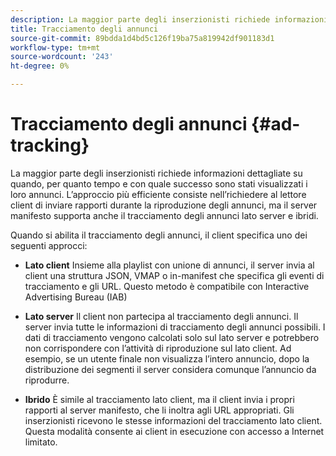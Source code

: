 ```yaml
---
description: La maggior parte degli inserzionisti richiede informazioni dettagliate su quando, per quanto tempo e con quale successo sono stati visualizzati i loro annunci. L’approccio più efficiente consiste nell’richiedere al lettore client di inviare rapporti durante la riproduzione degli annunci, ma il server manifesto supporta anche il tracciamento degli annunci lato server e ibridi.
title: Tracciamento degli annunci
source-git-commit: 89bdda1d4bd5c126f19ba75a819942df901183d1
workflow-type: tm+mt
source-wordcount: '243'
ht-degree: 0%

---
```



# Tracciamento degli annunci {#ad-tracking}

La maggior parte degli inserzionisti richiede informazioni dettagliate su quando, per quanto tempo e con quale successo sono stati visualizzati i loro annunci. L’approccio più efficiente consiste nell’richiedere al lettore client di inviare rapporti durante la riproduzione degli annunci, ma il server manifesto supporta anche il tracciamento degli annunci lato server e ibridi.

Quando si abilita il tracciamento degli annunci, il client specifica uno dei seguenti approcci:

* **Lato client** Insieme alla playlist con unione di annunci, il server invia al client una struttura JSON, VMAP o in-manifest che specifica gli eventi di tracciamento e gli URL. Questo metodo è compatibile con Interactive Advertising Bureau (IAB)

* **Lato server** Il client non partecipa al tracciamento degli annunci. Il server invia tutte le informazioni di tracciamento degli annunci possibili. I dati di tracciamento vengono calcolati solo sul lato server e potrebbero non corrispondere con l’attività di riproduzione sul lato client. Ad esempio, se un utente finale non visualizza l’intero annuncio, dopo la distribuzione dei segmenti il server considera comunque l’annuncio da riprodurre.

* **Ibrido** È simile al tracciamento lato client, ma il client invia i propri rapporti al server manifesto, che li inoltra agli URL appropriati. Gli inserzionisti ricevono le stesse informazioni del tracciamento lato client. Questa modalità consente ai client in esecuzione con accesso a Internet limitato.